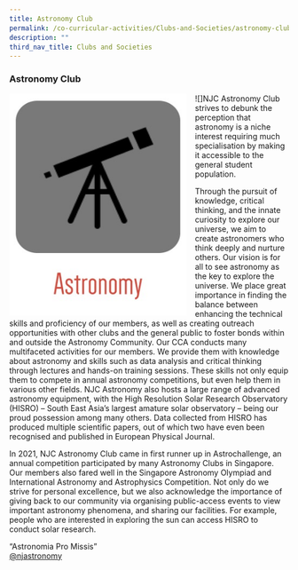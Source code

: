 ```yaml
---
title: Astronomy Club
permalink: /co-curricular-activities/Clubs-and-Societies/astronomy-club/
description: ""
third_nav_title: Clubs and Societies
---
```

### Astronomy Club

<img src="/images/astro%20logo.jpeg" style="width:320px;height:400px;margin-right:15px;" align="left">![]NJC Astronomy Club strives to debunk the perception that astronomy is a niche interest requiring much specialisation by making it accessible to the general student population.  
  
Through the pursuit of knowledge, critical thinking, and the innate curiosity to explore our universe, we aim to create astronomers who think deeply and nurture others. Our vision is for all to see astronomy as the key to explore the universe.&nbsp;We place great importance in finding the balance between enhancing the technical skills and proficiency of our members, as well as creating outreach opportunities with other clubs and the general public to foster bonds within and outside the Astronomy Community. Our CCA conducts many multifaceted activities for our members. We provide them with knowledge about astronomy and skills such as data analysis and critical thinking through lectures and hands-on training sessions. These skills not only equip them to compete in annual astronomy competitions, but even help them in various other fields. NJC Astronomy also hosts a large range of advanced astronomy equipment, with the High Resolution Solar Research Observatory (HISRO) – South East Asia’s largest amature solar observatory – being our proud possession among many others. Data collected from HISRO has produced multiple scientific papers, out of which two have even been recognised and published in European Physical Journal.  
  
In 2021, NJC Astronomy Club came in first runner up in Astrochallenge, an annual competition participated by many Astronomy Clubs in Singapore. Our members also fared well in the Singapore Astronomy Olympiad and International Astronomy and Astrophysics Competition. Not only do we strive for personal excellence, but we also acknowledge the importance of giving back to our community via organising public-access events to view important astronomy phenomena, and sharing our facilities. For example, people who are interested in exploring the sun can access HISRO to conduct solar research.  
  
“Astronomia Pro Missis”  
[@njastronomy](https://www.instagram.com/njastronomy/?hl=en)